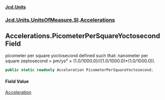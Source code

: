 #### [Jcd.Units](index 'index')
### [Jcd.Units.UnitsOfMeasure.SI](Jcd.Units.UnitsOfMeasure.SI 'Jcd.Units.UnitsOfMeasure.SI').[Accelerations](Accelerations 'Jcd.Units.UnitsOfMeasure.SI.Accelerations')

## Accelerations.PicometerPerSquareYoctosecond Field

picometer per square yoctosecond defined such that: nanometer per square zeptosecond = pm/ys² ×
(1.0/1000.0)/((1.0/1000.0)*(1.0/1000.0)).

```csharp
public static readonly Acceleration PicometerPerSquareYoctosecond;
```

#### Field Value
[Acceleration](Acceleration 'Jcd.Units.UnitTypes.Acceleration')